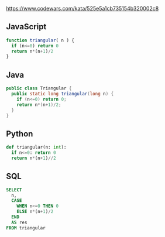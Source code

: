 https://www.codewars.com/kata/525e5a1cb735154b320002c8

## JavaScript
```js
function triangular( n ) {
  if (n<=0) return 0
  return n*(n+1)/2
}
```

## Java
```java
public class Triangular {
  public static long triangular(long n) {
    if (n<=0) return 0;
    return n*(n+1)/2;
  }
}
```

## Python
```python
def triangular(n: int):
  if n<=0: return 0
  return n*(n+1)//2
```

## SQL
```sql
SELECT 
  n,
  CASE
    WHEN n<=0 THEN 0
    ELSE n*(n+1)/2
  END
  AS res
FROM triangular
```